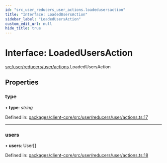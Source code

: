 ```yaml
---
id: "src_user_reducers_user_actions.loadedusersaction"
title: "Interface: LoadedUsersAction"
sidebar_label: "LoadedUsersAction"
custom_edit_url: null
hide_title: true
---
```


# Interface: LoadedUsersAction

[src/user/reducers/user/actions](../modules/src_user_reducers_user_actions.md).LoadedUsersAction

## Properties

### type

• **type**: *string*

Defined in: [packages/client-core/src/user/reducers/user/actions.ts:17](https://github.com/xr3ngine/xr3ngine/blob/7e8e151f1/packages/client-core/src/user/reducers/user/actions.ts#L17)

___

### users

• **users**: User[]

Defined in: [packages/client-core/src/user/reducers/user/actions.ts:18](https://github.com/xr3ngine/xr3ngine/blob/7e8e151f1/packages/client-core/src/user/reducers/user/actions.ts#L18)
